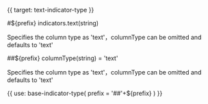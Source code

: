 {{ target: text-indicator-type }}

#${prefix} indicators.text(string)

Specifies the column type as 'text'，columnType can be omitted and defaults to 'text'

##${prefix} columnType(string) = 'text'

Specifies the column type as 'text'，columnType can be omitted and defaults to 'text'

{{ use: base-indicator-type(
    prefix = '##'+${prefix}
) }}